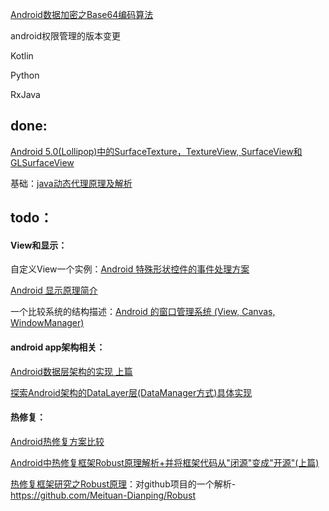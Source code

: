 [Android数据加密之Base64编码算法](http://www.cnblogs.com/whoislcj/p/5887859.html)

android权限管理的版本变更

Kotlin

Python

RxJava

## done:

[Android 5.0\(Lollipop\)中的SurfaceTexture，TextureView, SurfaceView和GLSurfaceView](#)

基础：[java动态代理原理及解析](http://blog.csdn.net/scplove/article/details/52451899)

## todo：

#### View和显示：

自定义View一个实例：[Android 特殊形状控件的事件处理方案](https://www.diycode.cc/topics/429)

[Android 显示原理简介](http://djt.qq.com/article/view/987)

一个比较系统的结构描述：[Android 的窗口管理系统 \(View, Canvas, WindowManager\)](http://www.cnblogs.com/samchen2009/p/3367496.html)

#### android app架构相关：

[Android数据层架构的实现 上篇](https://www.jianshu.com/p/60e5ebf0096a)

[探索Android架构的DataLayer层\(DataManager方式\)具体实现](https://www.jianshu.com/p/bd016792a7b9)

#### 热修复：

[Android热修复方案比较](https://www.jianshu.com/p/eec0ab6800a4)

[Android中热修复框架Robust原理解析+并将框架代码从"闭源"变成"开源"\(上篇\)](http://blog.csdn.net/maiduoudo/article/details/53783016)

[热修复框架研究之Robust原理](https://zhuanlan.zhihu.com/p/26036302)：对github项目的一个解析-https://github.com/Meituan-Dianping/Robust

